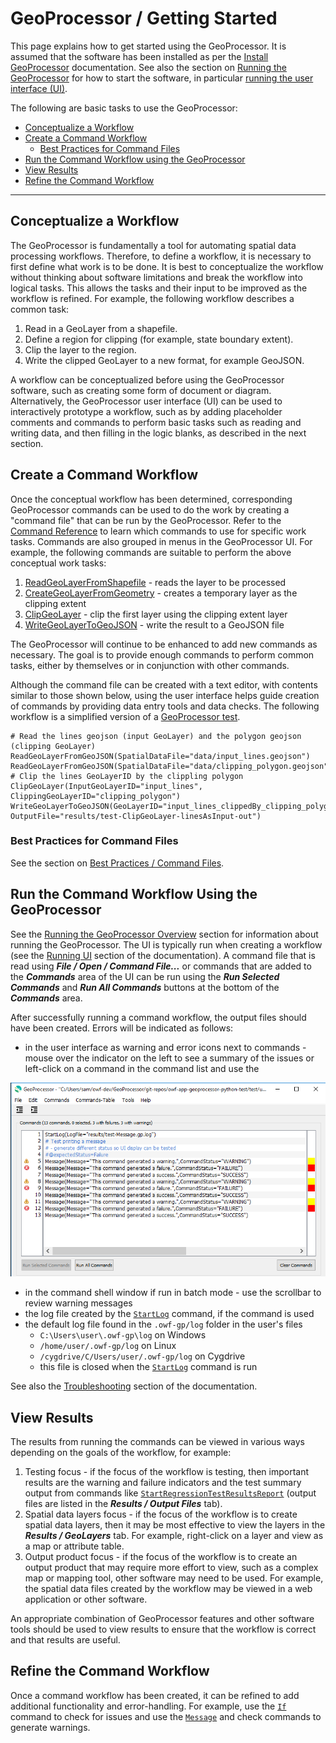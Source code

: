 # GeoProcessor / Getting Started #

This page explains how to get started using the GeoProcessor.
It is assumed that the software has been installed as per the [Install GeoProcessor](../appendix-install/install) documentation.
See also the section on [Running the GeoProcessor](../running/overview) for how to start the software,
in particular [running the user interface (UI)](../running/ui.md).

The following are basic tasks to use the GeoProcessor:

* [Conceptualize a Workflow](#conceptualize-a-workflow)
* [Create a Command Workflow](#create-a-command-workflow)
	+ [Best Practices for Command Files](#best-practices-for-command-files)
* [Run the Command Workflow using the GeoProcessor](#run-the-command-workflow-using-the-geoprocessor)
* [View Results](#view-results)
* [Refine the Command Workflow](#refine-the-command-workflow)

---------------

## Conceptualize a Workflow ##

The GeoProcessor is fundamentally a tool for automating spatial data processing workflows.
Therefore, to define a workflow, it is necessary to first define what work is to be done.
It is best to conceptualize the workflow without thinking about software limitations
and break the workflow into logical tasks.
This allows the tasks and their input to be improved as the workflow is refined.
For example, the following workflow describes a common task:

1. Read in a GeoLayer from a shapefile.
2. Define a region for clipping (for example, state boundary extent).
3. Clip the layer to the region.
4. Write the clipped GeoLayer to a new format, for example GeoJSON.

A workflow can be conceptualized before using the GeoProcessor software, such as creating some form of document or diagram.
Alternatively, the GeoProcessor user interface (UI) can be used to interactively prototype a workflow,
such as by adding placeholder comments and commands to perform basic tasks such as reading and writing data,
and then filling in the logic blanks, as described in the next section.

## Create a Command Workflow ##

Once the conceptual workflow has been determined, corresponding GeoProcessor
commands can be used to do the work by creating a "command file" that can be run by the GeoProcessor.
Refer to the [Command Reference](../command-ref/overview) to learn which commands to use for specific work tasks.
Commands are also grouped in menus in the GeoProcessor UI.
For example, the following commands are suitable to perform the above conceptual work tasks:

1. [ReadGeoLayerFromShapefile](../command-ref/ReadGeoLayerFromShapefile/ReadGeoLayerFromShapefile/) - reads the layer to be processed
2. [CreateGeoLayerFromGeometry](../command-ref/CreateGeoLayerFromGeometry/CreateGeoLayerFromGeometry/) - creates a temporary layer as the clipping extent
3. [ClipGeoLayer](../command-ref/ClipGeoLayer/ClipGeoLayer/) - clip the first layer using the clipping extent layer
4. [WriteGeoLayerToGeoJSON](../command-ref/WriteGeoLayerToGeoJSON/WriteGeoLayerToGeoJSON/) - write the result to a GeoJSON file

The GeoProcessor will continue to be enhanced to add new commands as necessary.
The goal is to provide enough commands to perform common tasks, either by themselves or in conjunction with other commands.

Although the command file can be created with a text editor, with contents similar to those shown below,
using the user interface helps guide creation of commands by providing data entry tools and data checks.
The following workflow is a simplified version of a
[GeoProcessor test](https://github.com/OpenWaterFoundation/owf-app-geoprocessor-python-test/blob/master/test/commands/ClipGeoLayer/test-ClipGeoLayer-linesAsInput.gp).

```
# Read the lines geojson (input GeoLayer) and the polygon geojson (clipping GeoLayer)
ReadGeoLayerFromGeoJSON(SpatialDataFile="data/input_lines.geojson")
ReadGeoLayerFromGeoJSON(SpatialDataFile="data/clipping_polygon.geojson")
# Clip the lines GeoLayerID by the clippling polygon 
ClipGeoLayer(InputGeoLayerID="input_lines", ClippingGeoLayerID="clipping_polygon")
WriteGeoLayerToGeoJSON(GeoLayerID="input_lines_clippedBy_clipping_polygon", OutputFile="results/test-ClipGeoLayer-linesAsInput-out")
```

### Best Practices for Command Files ###

See the section on [Best Practices / Command Files](../best-practices/command-files.md).

## Run the Command Workflow Using the GeoProcessor ##

See the [Running the GeoProcessor Overview](../running/overview) section for information about running the GeoProcessor.
The UI is typically run when creating a workflow (see the [Running UI](../running/ui) section of the documentation).
A command file that is read using ***File / Open / Command File...*** or commands that are added to the ***Commands***
area of the UI can be run using the ***Run Selected Commands*** and ***Run All Commands*** buttons at the bottom
of the ***Commands*** area.

After successfully running a command workflow, the output files should have been created.
Errors will be indicated as follows:

* in the user interface as warning and error icons next to commands - mouse over the indicator on the left
to see a summary of the issues or left-click on a command in the command list and use the 

![ui-command-list-errors](images/ui-command-list-errors.png)

* in the command shell window if run in batch mode - use the scrollbar to review warning messages
* the log file created by the [`StartLog`](../command-ref/StartLog/StartLog) command, if the command is used
* the default log file found in the `.owf-gp/log` folder in the user's files
	+ `C:\Users\user\.owf-gp\log` on Windows
	+ `/home/user/.owf-gp/log` on Linux
	+ `/cygdrive/C/Users/user/.owf-gp/log` on Cygdrive
	+ this file is closed when the [`StartLog`](../command-ref/StartLog/StartLog) command is run

See also the [Troubleshooting](../troubleshooting/troubleshooting) section of the documentation.

## View Results ##

The results from running the commands can be viewed in various ways depending on the goals of the workflow,
for example:

1. Testing focus - if the focus of the workflow is testing, then important results are the warning and failure indicators
and the test summary output from commands like
[`StartRegressionTestResultsReport`](../command-ref/StartRegressionTestResultsReport/StartRegressionTestResultsReport)
(output files are listed in the ***Results / Output Files*** tab).
2. Spatial data layers focus - if the focus of the workflow is to create spatial data layers,
then it may be most effective to view the layers in the ***Results / GeoLayers*** tab.
For example, right-click on a layer and view as a map or attribute table.
3. Output product focus - if the focus of the workflow is to create an output product that
may require more effort to view, such as a complex map or mapping tool, other software may need to be used.
For example, the spatial data files created by the workflow may be viewed in a web application or other software.

An appropriate combination of GeoProcessor features and other software tools should be used to view results to
ensure that the workflow is correct and that results are useful.

## Refine the Command Workflow ##

Once a command workflow has been created, it can be refined to add additional functionality and error-handling.
For example, use the [`If`](../command-ref/If/If) command to check for issues and use the
[`Message`](../command-ref/Message/Message) and check commands to generate warnings.
